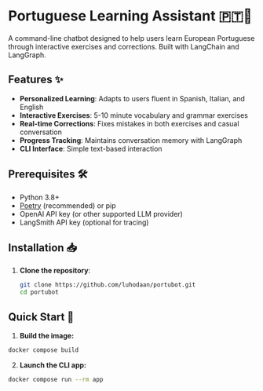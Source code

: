 # Portuguese Learning Assistant 🇵🇹🤖

A command-line chatbot designed to help users learn European Portuguese through interactive exercises and corrections. Built with LangChain and LangGraph.

## Features ✨

- **Personalized Learning**: Adapts to users fluent in Spanish, Italian, and English
- **Interactive Exercises**: 5-10 minute vocabulary and grammar exercises
- **Real-time Corrections**: Fixes mistakes in both exercises and casual conversation
- **Progress Tracking**: Maintains conversation memory with LangGraph
- **CLI Interface**: Simple text-based interaction

## Prerequisites 🛠️

- Python 3.8+
- [Poetry](https://python-poetry.org/) (recommended) or pip
- OpenAI API key (or other supported LLM provider)
- LangSmith API key (optional for tracing)

## Installation 📥

1. **Clone the repository**:
   ```sh
   git clone https://github.com/luhodaan/portubot.git
   cd portubot

## Quick Start 🚀

1. **Build the image:**
```sh
docker compose build
```

2. **Launch the CLI app:**
```sh
docker compose run --rm app
```